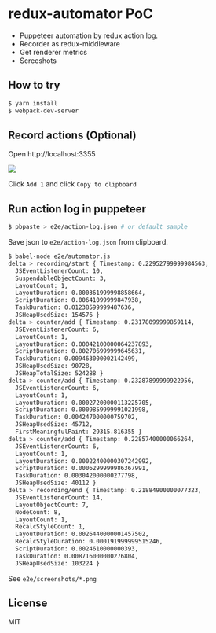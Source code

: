 # redux-automator PoC

- Puppeteer automation by redux action log.
- Recorder as redux-middleware
- Get renderer metrics
- Screeshots

## How to try

```sh
$ yarn install
$ webpack-dev-server

```

## Record actions (Optional)

Open http://localhost:3355

![](https://gyazo.com/b8e791077fb87076cd6c99651e4d66c1.gif)

Click `Add 1` and click `Copy to clipboard`

## Run action log in puppeteer

```sh
$ pbpaste > e2e/action-log.json # or default sample
```

Save json to `e2e/action-log.json` from clipboard.

```sh
$ babel-node e2e/automator.js
delta > recording/start { Timestamp: 0.22952799999984563,
  JSEventListenerCount: 10,
  SuspendableObjectCount: 3,
  LayoutCount: 1,
  LayoutDuration: 0.000361999998858664,
  ScriptDuration: 0.00641099999847938,
  TaskDuration: 0.01238599999487636,
  JSHeapUsedSize: 154576 }
delta > counter/add { Timestamp: 0.23178099999859114,
  JSEventListenerCount: 6,
  LayoutCount: 1,
  LayoutDuration: 0.00042100000064237893,
  ScriptDuration: 0.002706999999645631,
  TaskDuration: 0.009463000002142499,
  JSHeapUsedSize: 90728,
  JSHeapTotalSize: 524288 }
delta > counter/add { Timestamp: 0.23287899999922956,
  JSEventListenerCount: 6,
  LayoutCount: 1,
  LayoutDuration: 0.00027200000113225705,
  ScriptDuration: 0.0009859999991021998,
  TaskDuration: 0.004247000000759702,
  JSHeapUsedSize: 45712,
  FirstMeaningfulPaint: 29315.816355 }
delta > counter/add { Timestamp: 0.22857400000066264,
  JSEventListenerCount: 6,
  LayoutCount: 1,
  LayoutDuration: 0.00022400000307242992,
  ScriptDuration: 0.0006299999986367991,
  TaskDuration: 0.003042000000277798,
  JSHeapUsedSize: 40112 }
delta > recording/end { Timestamp: 0.21884900000077323,
  JSEventListenerCount: 14,
  LayoutObjectCount: 7,
  NodeCount: 8,
  LayoutCount: 1,
  RecalcStyleCount: 1,
  LayoutDuration: 0.0026440000001457502,
  RecalcStyleDuration: 0.000191999999515246,
  ScriptDuration: 0.0024610000000393,
  TaskDuration: 0.008716000000276804,
  JSHeapUsedSize: 103224 }
```

See `e2e/screenshots/*.png`

## License

MIT
